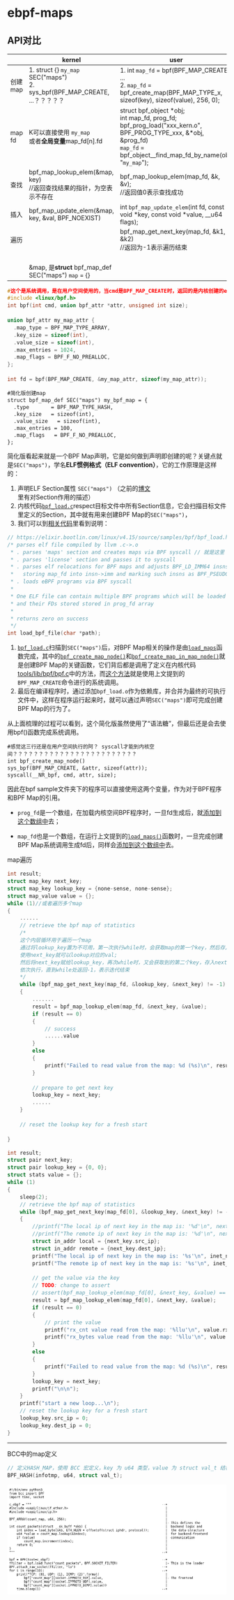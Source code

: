 # ebpf-maps

## API对比

|         | kernel                                                       | user                                                         |      |
| ------- | ------------------------------------------------------------ | ------------------------------------------------------------ | ---- |
| 创建map | 1. struct {} `my_map` SEC("maps") <br/>2. sys_bpf(BPF_MAP_CREATE, ...？？？？？ | 1. int `map_fd` = bpf(BPF_MAP_CREATE, ...<br/>2. `map_fd` = bpf_create_map(BPF_MAP_TYPE_x, sizeof(key), sizeof(value), 256, 0); |      |
| map fd  | K可以直接使用 `my_map`<br/>或者**全局变量**map_fd[n].fd      | struct bpf_object *obj;<br/>int map_fd, prog_fd;<br/>bpf_prog_load("xxx_kern.o", BPF_PROG_TYPE_xxx, &*obj, &prog_fd)<br/>`map_fd` = bpf_object__find_map_fd_by_name(obj, "`my_map`"); |      |
| 查找    | bpf_map_lookup_elem(&map, key)<br/>//返回查找结果的指针，为空表示不存在 | bpf_map_lookup_elem(map_fd, &k, &v);<br/>//返回值0表示查找成功 |      |
| 插入    | bpf_map_update_elem(&map, key, &val, BPF_NOEXIST)            | int `bpf_map_update_elem`(int fd, const void *key, const void *value, __u64 flags); |      |
| 遍历    |                                                              | bpf_map_get_next_key(map_fd, &k1, &k2)<br/>//返回为-1表示遍历结束 |      |
|         |                                                              |                                                              |      |
|         |                                                              |                                                              |      |
|         |                                                              |                                                              |      |
|         |                                                              |                                                              |      |
|         | &map, 是**struct** bpf_map_def SEC("maps")  `map` = {}       |                                                              |      |



```c
#这个是系统调用，是在用户空间使用的，当cmd是BPF_MAP_CREATE时，返回的是内核创建的ebpf-map在用户空间对应的fd 
#include <linux/bpf.h>
int bpf(int cmd, union bpf_attr *attr, unsigned int size);

union bpf_attr my_map_attr {
  .map_type = BPF_MAP_TYPE_ARRAY,
  .key_size = sizeof(int),
  .value_size = sizeof(int),
  .max_entries = 1024,
  .map_flags = BPF_F_NO_PREALLOC,
};

int fd = bpf(BPF_MAP_CREATE, &my_map_attr, sizeof(my_map_attr));
```



```
#简化版创建map
struct bpf_map_def SEC("maps") my_bpf_map = {
  .type       = BPF_MAP_TYPE_HASH, 
  .key_size   = sizeof(int),
  .value_size   = sizeof(int),
  .max_entries = 100,
  .map_flags   = BPF_F_NO_PREALLOC,
};
```



简化版看起来就是一个BPF Map声明，它是如何做到声明即创建的呢？关键点就是`SEC("maps")`，学名**ELF惯例格式（ELF convention）**，它的工作原理是这样的：

1. 声明ELF Section属性 `SEC("maps")` （之前的[博文](https://davidlovezoe.club/wordpress/archives/937#设计你的第一个XDP程序)里有对Section作用的描述）
2. 内核代码[`bpf_load.c`](https://elixir.bootlin.com/linux/v4.15/source/samples/bpf/bpf_load.c)respect目标文件中所有Section信息，它会扫描目标文件里定义的Section，其中就有用来创建BPF Map的`SEC("maps")`，
3. 我们可以到[相关代码](https://elixir.bootlin.com/linux/v4.15/source/samples/bpf/bpf_load.h#L41)里看到说明：

```c
// https://elixir.bootlin.com/linux/v4.15/source/samples/bpf/bpf_load.h#L41
/* parses elf file compiled by llvm .c->.o
 * . parses 'maps' section and creates maps via BPF syscall // 就是这里
 * . parses 'license' section and passes it to syscall
 * . parses elf relocations for BPF maps and adjusts BPF_LD_IMM64 insns by
 *   storing map_fd into insn->imm and marking such insns as BPF_PSEUDO_MAP_FD
 * . loads eBPF programs via BPF syscall
 *
 * One ELF file can contain multiple BPF programs which will be loaded
 * and their FDs stored stored in prog_fd array
 *
 * returns zero on success
 */
int load_bpf_file(char *path);
```



1. [`bpf_load.c`](https://elixir.bootlin.com/linux/v4.15/source/samples/bpf/bpf_load.c)扫描到`SEC("maps")`后，对BPF Map相关的操作是由[`load_maps`](https://elixir.bootlin.com/linux/v4.15/source/samples/bpf/bpf_load.c#L212)函数完成，其中的[`bpf_create_map_node()`](https://elixir.bootlin.com/linux/v4.15/source/tools/lib/bpf/bpf.c#L62)和[`bpf_create_map_in_map_node()`](https://elixir.bootlin.com/linux/v4.15/source/tools/lib/bpf/bpf.c#L101)就是创建BPF Map的关键函数，它们背后都是调用了定义在内核代码[tools/lib/bpf/bpf.c](https://elixir.bootlin.com/linux/v4.15/source/tools/lib/bpf/bpf.c)中的方法，而[这个方法](https://elixir.bootlin.com/linux/v4.15/source/tools/lib/bpf/bpf.c#L83)就是使用上文提到的`BPF_MAP_CREATE`命令进行的系统调用。
2. 最后在编译程序时，通过添加`bpf_load.o`作为依赖库，并合并为最终的可执行文件中，这样在程序运行起来时，就可以通过声明`SEC("maps")`即可完成创建BPF Map的行为了。

从上面梳理的过程可以看到，这个简化版虽然使用了“语法糖”，但最后还是会去使用bpf()函数完成系统调用。

```
#感觉这三行还是在用户空间执行的阿？ syscall才能到内核空间？？？？？？？？？？？？？？？？？？？？？？？？
int bpf_create_map_node()
sys_bpf(BPF_MAP_CREATE, &attr, sizeof(attr));
syscall(__NR_bpf, cmd, attr, size);
```







因此在bpf sample文件夹下的程序可以直接使用这两个变量，作为对于BPF程序和BPF Map的引用。

- `prog_fd`是一个数组，在加载内核空间BPF程序时，一旦fd生成后，就[添加到这个数组中](https://elixir.bootlin.com/linux/v4.15/source/samples/bpf/bpf_load.c#L111)去；

- `map_fd`也是一个数组，在运行上文提到的[`load_maps()`](https://elixir.bootlin.com/linux/v4.15/source/samples/bpf/bpf_load.c#L212)函数时，一旦完成创建BPF Map系统调用生成fd后，同样会[添加到这个数组中](https://elixir.bootlin.com/linux/v4.15/source/samples/bpf/bpf_load.c#L242)去。 

    

map遍历

```c
int result;
struct map_key next_key;
struct map_key lookup_key = {none-sense, none-sense};
struct map_value value = {};
while (1)//或者遍历多个map
{
    ......
    // retrieve the bpf map of statistics
    /*
    这个内层循环用于遍历一个map
    通过将lookup_key置为不可用，第一次执行while时，会获取map的第一个key，然后存入next_key；
    使用next_key就可以lookup对应的val;
    然后将next_key赋给lookup_key，再次while时，又会获取到的第二个key，存入next_key
    依次执行，直到while处返回-1，表示迭代结束
    */
    while (bpf_map_get_next_key(map_fd, &lookup_key, &next_key) != -1)
    {
        .......
        result = bpf_map_lookup_elem(map_fd, &next_key, &value);
        if (result == 0)
        {
            // success
            ......value
        }
        else
        {
            printf("Failed to read value from the map: %d (%s)\n", result, strerror(errno));
        }

        // prepare to get next key
        lookup_key = next_key;
        ......
    }
    
    // reset the lookup key for a fresh start
    
}
```



```c
int result;
struct pair next_key;
struct pair lookup_key = {0, 0};
struct stats value = {};
while (1)
{
    sleep(2);
    // retrieve the bpf map of statistics
    while (bpf_map_get_next_key(map_fd[0], &lookup_key, &next_key) != -1)
    {
        //printf("The local ip of next key in the map is: '%d'\n", next_key.src_ip);
        //printf("The remote ip of next key in the map is: '%d'\n", next_key.dest_ip);
        struct in_addr local = {next_key.src_ip};
        struct in_addr remote = {next_key.dest_ip};
        printf("The local ip of next key in the map is: '%s'\n", inet_ntoa(local));
        printf("The remote ip of next key in the map is: '%s'\n", inet_ntoa(remote));

        // get the value via the key
        // TODO: change to assert
        // assert(bpf_map_lookup_elem(map_fd[0], &next_key, &value) == 0)
        result = bpf_map_lookup_elem(map_fd[0], &next_key, &value);
        if (result == 0)
        {
            // print the value
            printf("rx_cnt value read from the map: '%llu'\n", value.rx_cnt);
            printf("rx_bytes value read from the map: '%llu'\n", value.rx_bytes);
        }
        else
        {
            printf("Failed to read value from the map: %d (%s)\n", result, strerror(errno));
        }
        lookup_key = next_key;
        printf("\n\n");
    }
    printf("start a new loop...\n");
    // reset the lookup key for a fresh start
    lookup_key.src_ip = 0;
    lookup_key.dest_ip = 0;
}
```



------

BCC中的map定义

```c
// 定义HASH_MAP，使用 BCC 宏定义，key 为 u64 类型，value 为 struct val_t 结构；
BPF_HASH(infotmp, u64, struct val_t);
```

![](sock_example_bcc版本实现.jpg)





